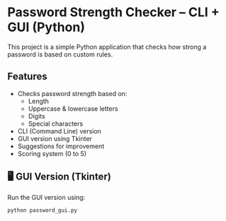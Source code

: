 # Password Strength Checker – CLI + GUI (Python)

This project is a simple Python application that checks how strong a password is based on custom rules.

## Features

- Checks password strength based on:
  - Length
  - Uppercase & lowercase letters
  - Digits
  - Special characters
- CLI (Command Line) version
- GUI version using Tkinter
- Suggestions for improvement
- Scoring system (0 to 5)

## 🖥️ GUI Version (Tkinter)

Run the GUI version using:

```bash
python password_gui.py

